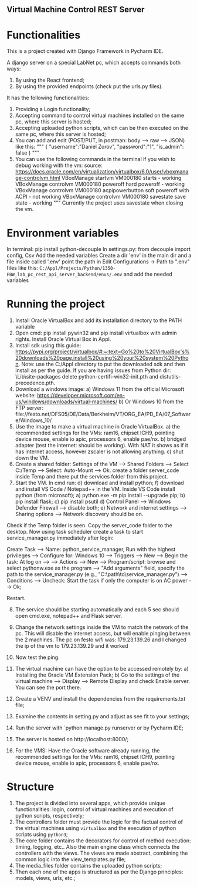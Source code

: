 ## Virtual Machine Control REST Server

# Functionalities
This is a project created with Django Framework in Pycharm IDE.

A django server on a special LabNet pc, which accepts commands both ways:
1. By using the React frontend;
2. By using the provided endpoints (check put the urls.py files).

It has the following functionalities:
1. Providing a Login functionality;
2. Accepting command to control virtual machines installed on the same pc, where
this server is hosted;
3. Accepting uploaded python scripts, which can be then executed on the same
pc, where this server is hosted;
4. You can add and edit (POST/PUT, in postman: body --> raw --> JSON) like this:
"""
{
"username":"Daniel Zorov",
"password":"1",
"is_admin": false
}
"""
5. You can use the following commands in the terminal if you wish to debug working with the vm:
source: https://docs.oracle.com/en/virtualization/virtualbox/6.0/user/vboxmanage-controlvm.html
VBoxManage startvm VM000180                      starts - working
VBoxManage controlvm VM000180 poweroff           hard poweroff - working
VBoxManage controlvm VM000180 acpipowerbutton    soft poweroff with ACPI - not working
VBoxManage controlvm VM000180 savestate          save state - working
"""
Currently the project uses savestate when closing the vm.


# Environment variables
In terminal: pip install python-decouple
In settings.py: from decouple import config, Csv
Add the needed variables
Create a dir 'env' in the main dir and a file inside called '.env'
point the path in Edit Configurations -> Path to ".env" files like this:
`C:/Appl/Projects/Python/1350-FBW_lab_pc_rest_api_server_backend/envs/.env`
and add the needed variables


# Running the project
1. Install Oracle VirtualBox and add its installation directory to the PATH variable
2. Open cmd: pip install pywin32 and pip install virtualbox with admin
rights. Install Oracle Virtual Box in Appl.
3. Install sdk using this guide:
https://pypi.org/project/virtualbox/#:~:text=Go%20to%20VirtualBox's%20downloads%20page,install%20using%20your%20system%20Python.
Note: use the C:/Appl directory to put the downloaded sdk and then install
as per the guide. If you are having issues from Python dir: \Lib\site-packages
delete python-certifi-win32-init.pth and distutils-precedence.pth.
4. Download a windows image:
a) Windows 11 from the official Microsoft website:
https://developer.microsoft.com/en-us/windows/downloads/virtual-machines/
b) Or Windows 10 from the FTP server:
file://festo.net/DFS05/DE/Data/Berkheim/VT/ORG_EA/PD_EA/07_Software/Windows_10/
5. Use the image to make a virtual machine in Oracle VirtualBox.
a) the recommended settings for the VMs: ram16, chipset ICH9, pointing 
device mouse, enable io apic, processors 6, enable pae/nx.
b) bridged adapter (test the internet: should be working). With NAT it shows
as if it has internet access, however zscaler is not allowing anything.
c) shut down the VM.
6. Create a shared folder: Settings of the VM --> Shared Folders -->
Select C:/Temp --> Select: Auto-Mount --> Ok. create a folder server_code inside Temp and there
put the services folder from this project.
7. Start the VM. In cmd run:
d) download and install python;
f) download and install VS Code / Notepad++ in the VM. Inside VS Code install
python (from microsoft);
a) python.exe -m pip install --upgrade pip;
b) pip install flask;
c) pip install psutil
d) Control Panel --> Windows Defender Firewall --> disable both;
e) Network and internet settings --> Sharing options -->
Network discovery should be on.

Check if the Temp folder is seen. Copy the server_code folder to the desktop. Now
using task scheduler create a task to start service_manager.py immediately after login:

Create Task --> Name: python_service_manager, Run with the highest privileges -->
Configure for: Windows 10 --> Triggers --> New -->
Begin the task: At log on --> --> Actions --> New --> 
Program/script: browse and select pythonw.exe as the program --> 
"Add arguments" field, specify the path to the service_manager.py (e.g., "C:\path\to\service_manager.py") -->
Conditions --> Uncheck: Start the task if only the computer is on AC power --> Ok;

Restart.

8. The service should be starting automatically and each 5 sec should open cmd.exe, notepad++ and Flask server.
9. Change the network settings inside the VM to match the network of the pc. This 
will disable the internet access, but will enable pinging between the 2 machines. The pc on festo wifi 
was: 179.23.139.26 and I changed the ip of the vm to 179.23.139.29 and it worked
10. Now test the ping.

11. The virtual machine can have the option to be accessed remotely by:
a) Installing the Oracle VM Extension Pack; 
b) Go to the settings of the virtual machine --> Display --> Remote Display and check Enable server. You can
see the port there.

12. Create a VENV and install the dependencies from the requirements.txt file;
13. Examine the contents in setting.py and adjust as see fit to your settings;
14. Run the server with `python manage.py runserver or by Pycharm IDE;
15. The server is hosted on http://localhost:8000/;
16. For the VMS: Have the Oracle software already running, the recommended settings for the VMs:
ram16, chipset ICH9, pointing device mouse, enable io apic, processors 6, enable pae/nx.


# Structure
1. The project is divided into several apps, which provide unique functionalities: login, control
of virtual machines and execution of python scripts, respectively;
2. The controllers folder must provide the logic for the factual control of the 
virtual machines using `virtualbox` and the execution of python scripts using `python3`;
3. The core folder contains the decorators for control of method execution: timing, logging, etc.. Also
the main engine class which connects the controllers with the views. The views are made abstract,
combining the common logic into the view_templates.py file;
4. The media_files folder contains the uploaded python scripts;
5. Then each one of the apps is structured as per the Django principles: models, views, urls, etc.;

